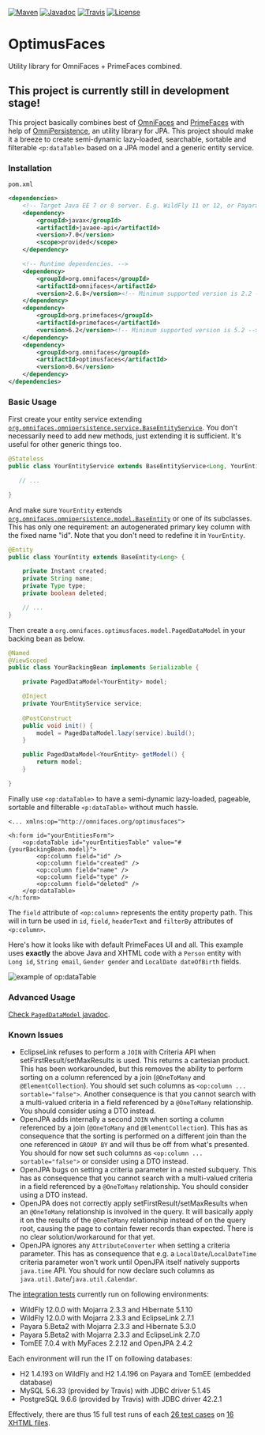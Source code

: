 [![Maven](https://img.shields.io/maven-metadata/v/http/central.maven.org/maven2/org/omnifaces/optimusfaces/maven-metadata.xml.svg)](http://central.maven.org/maven2/org/omnifaces/optimusfaces/)
[![Javadoc](http://javadoc.io/badge/org.omnifaces/optimusfaces.svg)](http://javadoc.io/doc/org.omnifaces/optimusfaces) 
[![Travis](https://travis-ci.org/omnifaces/optimusfaces.svg?branch=develop)](https://travis-ci.org/omnifaces/optimusfaces)
[![License](http://img.shields.io/:license-apache-blue.svg)](http://www.apache.org/licenses/LICENSE-2.0.html)

# OptimusFaces

Utility library for OmniFaces + PrimeFaces combined.


## This project is currently still in development stage!

This project basically combines best of [OmniFaces](http://omnifaces.org/) and [PrimeFaces](http://www.primefaces.org/) with help of [OmniPersistence](https://github.com/omnifaces/omnipersistence), an utility library for JPA. This project should make it a breeze to create semi-dynamic lazy-loaded, searchable, sortable and filterable `<p:dataTable>` based on a JPA model and a generic entity service.


### Installation

`pom.xml`

```XML
<dependencies>
    <!-- Target Java EE 7 or 8 server. E.g. WildFly 11 or 12, or Payara 4 or 5. -->
    <dependency>
        <groupId>javax</groupId>
        <artifactId>javaee-api</artifactId>
        <version>7.0</version>
        <scope>provided</scope>
    </dependency>

    <!-- Runtime dependencies. -->
    <dependency>
        <groupId>org.omnifaces</groupId>
        <artifactId>omnifaces</artifactId>
        <version>2.6.8</version><!-- Minimum supported version is 2.2 -->
    </dependency>
    <dependency>
        <groupId>org.primefaces</groupId>
        <artifactId>primefaces</artifactId>
        <version>6.2</version><!-- Minimum supported version is 5.2 -->
    </dependency>
    <dependency>
        <groupId>org.omnifaces</groupId>
        <artifactId>optimusfaces</artifactId>
        <version>0.6</version>
    </dependency>
</dependencies>
```

### Basic Usage

First create your entity service extending [`org.omnifaces.omnipersistence.service.BaseEntityService`](https://static.javadoc.io/org.omnifaces/omnipersistence/0.5/org/omnifaces/persistence/service/BaseEntityService.html). You don't necessarily need to add new methods, just extending it is sufficient. It's useful for other generic things too.

```Java
@Stateless
public class YourEntityService extends BaseEntityService<Long, YourEntity> {

   // ...

}
```

And make sure `YourEntity` extends [`org.omnifaces.omnipersistence.model.BaseEntity`](https://static.javadoc.io/org.omnifaces/omnipersistence/0.5/org/omnifaces/persistence/model/BaseEntity.html) or one of its subclasses. This has only one requirement: an autogenerated primary key column with the fixed name "id". Note that you don't need to redefine it in `YourEntity`.

```Java
@Entity
public class YourEntity extends BaseEntity<Long> {

    private Instant created;
    private String name;
    private Type type;
    private boolean deleted;

    // ...
}
```

Then create a `org.omnifaces.optimusfaces.model.PagedDataModel` in your backing bean as below.

```Java
@Named
@ViewScoped
public class YourBackingBean implements Serializable {

    private PagedDataModel<YourEntity> model;

    @Inject
    private YourEntityService service;
    
    @PostConstruct
    public void init() {
        model = PagedDataModel.lazy(service).build();
    }

    public PagedDataModel<YourEntity> getModel() {
        return model;
    }

}
```

Finally use `<op:dataTable>` to have a semi-dynamic lazy-loaded, pageable, sortable and filterable 
`<p:dataTable>` without much hassle.

```XHTML
<... xmlns:op="http://omnifaces.org/optimusfaces">

<h:form id="yourEntitiesForm">
    <op:dataTable id="yourEntitiesTable" value="#{yourBackingBean.model}">
        <op:column field="id" />
        <op:column field="created" />
        <op:column field="name" />
        <op:column field="type" />
        <op:column field="deleted" />
    </op:dataTable>
</h:form>
```

The `field` attribute of `<op:column>` represents the entity property path. This will
in turn be used in `id`, `field`, `headerText` and `filterBy` attributes
of `<p:column>`.

Here's how it looks like with default PrimeFaces UI and all. This example uses **exactly** the above Java and XHTML code with a `Person` entity with `Long id`, `String email`, `Gender gender` and `LocalDate dateOfBirth` fields.

![example of op:dataTable](http://i.imgur.com/nnB6RJZ.png)


### Advanced Usage

[Check `PagedDataModel` javadoc](http://static.javadoc.io/org.omnifaces/optimusfaces/0.6/org/omnifaces/optimusfaces/model/PagedDataModel.html).


### Known Issues

- EclipseLink refuses to perform a `JOIN` with Criteria API when setFirstResult/setMaxResults is used. This returns a cartesian product. This has been workarounded, but this removes the ability to perform sorting on a column referenced by a join (`@OneToMany` and `@ElementCollection`). You should set such columns as `<op:column ... sortable="false">`. Another consequence is that you cannot search with a multi-valued criteria in a field referenced by a `@OneToMany` relationship. You should consider using a DTO instead.
- OpenJPA adds internally a second `JOIN` when sorting a column referenced by a join (`@OneToMany` and `@ElementCollection`). This has as consequence that the sorting is performed on a different join than the one referenced in `GROUP BY` and will thus be off from what's presented. You should for now set such columns as `<op:column ... sortable="false">` or consider using a DTO instead.
- OpenJPA bugs on setting a criteria parameter in a nested subquery. This has as consequence that you cannot search with a multi-valued criteria in a field referenced by a `@OneToMany` relationship. You should consider using a DTO instead.
- OpenJPA does not correctly apply setFirstResult/setMaxResults when an `@OneToMany` relationship is involved in the query. It will basically apply it on the results of the `@OneToMany` relationship instead of on the query root, causing the page to contain fewer records than expected. There is no clear solution/workaround for that yet.
- OpenJPA ignores any `AttributeConverter` when setting a criteria parameter. This has as consequence that e.g. a `LocalDate`/`LocalDateTime` criteria parameter won't work until OpenJPA itself natively supports `java.time` API. You should for now declare such columns as `java.util.Date`/`java.util.Calendar`.

The [integration tests](https://github.com/omnifaces/optimusfaces/tree/develop/src/test/java/org/omnifaces/optimusfaces/test) currently run on following environments:
- WildFly 12.0.0 with Mojarra 2.3.3 and Hibernate 5.1.10
- WildFly 12.0.0 with Mojarra 2.3.3 and EclipseLink 2.7.1
- Payara 5.Beta2 with Mojarra 2.3.3 and Hibernate 5.3.0
- Payara 5.Beta2 with Mojarra 2.3.3 and EclipseLink 2.7.0
- TomEE 7.0.4 with MyFaces 2.2.12 and OpenJPA 2.4.2

Each environment will run the IT on following databases:
- H2 1.4.193 on WildFly and H2 1.4.196 on Payara and TomEE (embedded database)
- MySQL 5.6.33 (provided by Travis) with JDBC driver 5.1.45
- PostgreSQL 9.6.6 (provided by Travis) with JDBC driver 42.2.1

Effectively, there are thus 15 full test runs of each [26 test cases](https://github.com/omnifaces/optimusfaces/blob/develop/src/test/java/org/omnifaces/optimusfaces/test/OptimusFacesIT.java#L412) on [16 XHTML files](https://github.com/omnifaces/optimusfaces/tree/develop/src/test/resources/org.omnifaces.optimusfaces.test).
